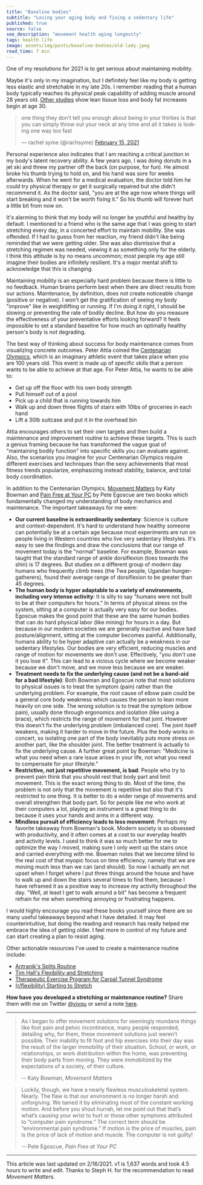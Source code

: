 ```yaml
---
title: "Baseline bodies"
subtitle: "Loving your aging body and fixing a sedentary life"
published: true
source: false
seo_description: "movement health aging longevity"
tags: health life
image: assets/img/posts/baseline-bodies/old-lady.jpeg
read_time: 7 min
---
```


One of my resolutions for 2021 is to get serious about maintaining mobility. 

Maybe it's only in my imagination, but I definitely feel like my body is getting less elastic and stretchable in my late 20s. I remember reading that a human body typically reaches its physical peak capability of adding muscle around 28 years old. [Other studies](https://courses.lumenlearning.com/suny-lifespandevelopment/chapter/physical-changes-of-aging/) show lean tissue loss and body fat increases begin at age 30. 

<div class="twitter-container"><blockquote class="twitter-tweet tw-align-center"><p lang="en" dir="ltr">one thing they don’t tell you enough about being in your thirties is that you can simply throw out your neck at any time and all it takes is looking one way too fast</p>&mdash; rachel syme (@rachsyme) <a href="https://twitter.com/rachsyme/status/1361206914294702080?ref_src=twsrc%5Etfw">February 15, 2021</a></blockquote> <script async src="https://platform.twitter.com/widgets.js" charset="utf-8"></script></div>

Personal experience also indicates that I am reaching a critical junction in my body's latent recovery ability. A few years ago, I was doing donuts in a jet ski and threw my partner off the back (on purpose, for fun). He almost broke his thumb trying to hold on, and his hand was sore for weeks afterwards. When he went for a medical evaluation, the doctor told him he could try physical therapy or get it surgically repaired but she didn't recommend it. As the doctor said, "you are at the age now where things will start breaking and it won't be worth fixing it." So his thumb will forever hurt a little bit from now on.

It's alarming to think that my body will no longer be youthful and healthy by default. I mentioned to a friend who is the same age that I was going to start stretching every day, in a concerted effort to maintain mobility. She was offended. If I had to guess from her reaction, my friend didn't like being reminded that we were getting older. She was also dismissive that a stretching regimen was needed, viewing it as something only for the elderly. I think this attitude is by no means uncommon; most people my age still imagine their bodies are infinitely resilient. It's a major mental shift to acknowledge that this is changing. 

Maintaining mobility is an especially hard problem because there is little to no feedback. Human brains perform best when there are direct results from our actions. Maintenance, by definition, does not create noticeable change (positive or negative). I won't get the gratification of seeing my body "improve" like in weightlifting or running. If I'm doing it right, I should be slowing or preventing the rate of bodily decline. But how do you measure the effectiveness of your preventative efforts looking forward? It feels impossible to set a standard baseline for how much an optimally healthy person's body is _not_ degrading.

The best way of thinking about success for body maintenance comes from visualizing concrete outcomes. Peter Attia coined the [Centenarian Olympics](https://medium.com/lifetizr/the-centenarian-olympics-how-to-be-fit-at-100-247733dcb1f7), which is an imaginary athletic event that takes place when you are 100 years old. This event is made up of specific skills that a person wants to be able to achieve at that age. For Peter Attia, he wants to be able to:
- Get up off the floor with his own body strength
- Pull himself out of a pool
- Pick up a child that is running towards him
- Walk up and down three flights of stairs with 10lbs of groceries in each hand
- Lift a 30lb suitcase and put it in the overhead bin

Attia encourages others to set their own targets and then build a maintenance and improvement routine to achieve these targets. This is such a genius framing because he has transformed the vague goal of "maintaining bodily function" into specific skills you can evaluate against. Also, the scenarios you imagine for your Centenarian Olympics require different exercises and techniques than the sexy achievements that most fitness trends popularize, emphasizing instead stability, balance, and total body coordination.

In addition to the Centenarian Olympics, [Movement Matters](https://bookshop.org/books/movement-matters-essays-on-movement-science-movement-ecology-and-the-nature-of-movement/9781943370030) by Katy Bowman and [Pain Free at Your PC](https://bookshop.org/books/pain-free-at-your-pc-using-a-computer-doesn-t-have-to-hurt/9780553380521) by Pete Egoscue are two books which fundamentally changed my understanding of body mechanics and maintenance. The important takeaways for me were:
- **Our current baseline is extraordinarily sedentary**: Science is culture and context-dependent. It's hard to understand how healthy someone can potentially be at a certain age because most experiments are run on people living in Western countries who live very sedentary lifestyles. It's easy to see the findings and draw the conclusions that our range of movement today is the "normal" baseline. For example, Bowman was taught that the standard range of ankle dorsiflexion (toes towards the shin) is 17 degrees. But studies on a different group of modern day humans who frequently climb trees (the Twa people, Ugandan hunger-gatherers), found their average range of dorsiflexion to be greater than 45 degrees.
- **The human body is hyper adaptable to a variety of environments, including very intense activity**: It is silly to say "humans were not built to be at their computers for hours." In terms of physical stress on the system, sitting at a computer is actually very easy for our bodies. Egoscue makes the good point that these are the same human bodies that can do hard physical labor (like mining) for hours in a day. But because in our modern societies we are generally inactive and have bad posture/alignment, sitting at the computer becomes painful. Additionally, humans ability to be hyper adaptive can actually be a weakness in our sedentary lifestyles. Our bodies are very efficient, reducing muscles and range of motion for movements we don't use. Effectively, "you don't use it you lose it". This can lead to a vicious cycle where we become weaker because we don't move, and we move less because we are weaker. 
- **Treatment needs to fix the underlying cause (and not be a band-aid for a bad lifestyle)**: Both Bowman and Egoscue note that most solutions to physical issues is to treat the symptom (pain) rather than the underlying problem. For example, the root cause of elbow pain could be a general core body weakness which causes the person to lean more heavily on one side. The wrong solution is to treat the symptom (elbow pain), usually done through ergonomics and isolation (like using a brace), which restricts the range of movement for that joint. However this doesn't fix the underlying problem (imbalanced core). The joint itself weakens, making it harder to move in the future. Plus the body works in concert, so isolating one part of the body inevitably puts more stress on another part, like the shoulder joint. The better treatment is actually to fix the underlying cause. A further great point by Bowman: "Medicine is what you need when a rare issue arises in your life, not what you need to compensate for your lifestyle."
- **Restrictive, not just repetitive movement, is bad**: People who try to prevent pain think that you should rest that body part and limit movement. This is the exact wrong thing to do. Most of the time, the problem is not only that the movement is repetitive but also that it's restricted to one thing. It is better to do a wider range of movements and overall strengthen that body part. So for people like me who work at their computers a lot, playing an instrument is a great thing to do because it uses your hands and arms in a different way. 
- **Mindless pursuit of efficiency leads to less movement**: Perhaps my favorite takeaway from Bowman's book. Modern society is so obsessed with productivity, and it often comes at a cost to our everyday health and activity levels. I used to think it was so much better for me to optimize the way I moved, making sure I only went up the stairs once and carried everything with me. Bowman notes that we become blind to the real cost of that myopic focus on time efficiency, namely that we are moving much less than we can (and should). So now I actually am not upset when I forget where I put three things around the house and have to walk up and down the stairs several times to find them, because I have reframed it as a positive way to increase my activity throughout the day. "Well, at least I get to walk around a bit" has become a frequent refrain for me when something annoying or frustrating happens.

I would highly encourage you read these books yourself since there are so many useful takeaways beyond what I have detailed. It may feel counterintuitive, but doing the reading and research has really helped me embrace the idea of getting older. I feel more in control of my future and can start creating a plan to resist aging. 

Other actionable resources I've used to create a maintenance routine include:
- [Antranik's Splits Routine](https://antranik.org/splits/)
- [Tim Hall's Flexibility and Stretching](https://oracle-base.com/flexibility/)
- [Therapeutic Exercise Program for Carpal Tunnel Syndrome](https://orthoinfo.aaos.org/globalassets/pdfs/a00789_therapeutic-exercise-program-for-carpal-tunnel_final.pdf)
- [(r/flexibility) Starting to Stretch](https://www.reddit.com/r/flexibility/wiki/starting_to_stretch)

**How have you developed a stretching or maintenance routine?** Share them with me on Twitter [@vivqu](https://twitter.com/vivqu) or send a note <a href="mailto:hello@vivqu.com">here</a>.

<hr class="section-divider" />

> As I began to offer movement solutions for seemingly mundane things like foot pain and pelvic incontinence, many people responded, detailing why, for them, these movement solutions just weren’t possible. Their inability to fit foot and hip exercises into their day was the result of the larger immobility of their situation. School, or work, or relationships, or work distribution within the home, was preventing their body parts from moving. They were immobilized by the expectations of a society, of their culture.
>
> -- Katy Bowman, _Movement Matters_

> Luckily, though, we have a nearly flawless musculoskeletal system. Nearly. The flaw is that our environment is no longer harsh and unforgiving. We tamed it by eliminating most of the constant working motion. And before you shout hurrah, let me point out that that’s what’s causing your wrist to hurt or those other symptoms attributed to “computer pain syndrome.” The correct term should be “environmental pain syndrome.” If motion is the price of muscles, pain is the price of lack of motion and muscle. The computer is not guilty!
>
> -- Pete Egoscue, _Pain Free at Your PC_

<hr class="section-divider" />

<footer>This article was last updated on 2/16/2021. v1 is 1,637 words and took 4.5 hours to write and edit. Thanks to Steph H. for the recommendation to read <i>Movement Matters</i>.</footer>
